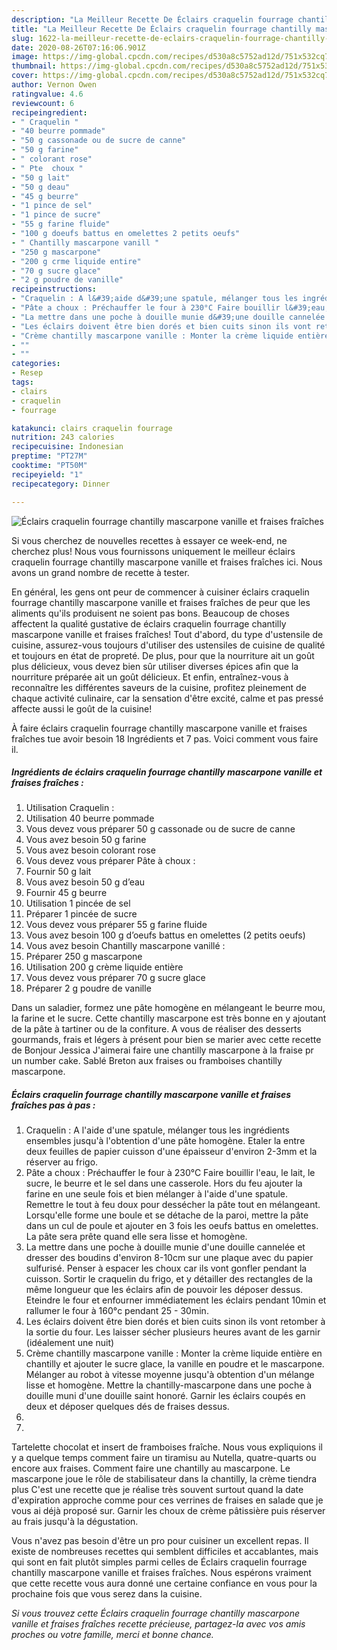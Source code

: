 ```yaml
---
description: "La Meilleur Recette De Éclairs craquelin fourrage chantilly mascarpone vanille et fraises fraîches"
title: "La Meilleur Recette De Éclairs craquelin fourrage chantilly mascarpone vanille et fraises fraîches"
slug: 1622-la-meilleur-recette-de-eclairs-craquelin-fourrage-chantilly-mascarpone-vanille-et-fraises-fraiches
date: 2020-08-26T07:16:06.901Z
image: https://img-global.cpcdn.com/recipes/d530a8c5752ad12d/751x532cq70/eclairs-craquelin-fourrage-chantilly-mascarpone-vanille-et-fraises-fraiches-photo-principale-de-la-recette.jpg
thumbnail: https://img-global.cpcdn.com/recipes/d530a8c5752ad12d/751x532cq70/eclairs-craquelin-fourrage-chantilly-mascarpone-vanille-et-fraises-fraiches-photo-principale-de-la-recette.jpg
cover: https://img-global.cpcdn.com/recipes/d530a8c5752ad12d/751x532cq70/eclairs-craquelin-fourrage-chantilly-mascarpone-vanille-et-fraises-fraiches-photo-principale-de-la-recette.jpg
author: Vernon Owen
ratingvalue: 4.6
reviewcount: 6
recipeingredient:
- " Craquelin "
- "40 beurre pommade"
- "50 g cassonade ou de sucre de canne"
- "50 g farine"
- " colorant rose"
- " Pte  choux "
- "50 g lait"
- "50 g deau"
- "45 g beurre"
- "1 pince de sel"
- "1 pince de sucre"
- "55 g farine fluide"
- "100 g doeufs battus en omelettes 2 petits oeufs"
- " Chantilly mascarpone vanill "
- "250 g mascarpone"
- "200 g crme liquide entire"
- "70 g sucre glace"
- "2 g poudre de vanille"
recipeinstructions:
- "Craquelin : A l&#39;aide d&#39;une spatule, mélanger tous les ingrédients ensembles jusqu&#39;à l&#39;obtention d&#39;une pâte homogène. Etaler la entre deux feuilles de papier cuisson d&#39;une épaisseur d&#39;environ 2-3mm et la réserver au frigo."
- "Pâte a choux : Préchauffer le four à 230°C Faire bouillir l&#39;eau, le lait, le sucre, le beurre et le sel dans une casserole. Hors du feu ajouter la farine en une seule fois et bien mélanger à l&#39;aide d&#39;une spatule. Remettre le tout à feu doux pour dessécher la pâte tout en mélangeant. Lorsqu&#39;elle forme une boule et se détache de la paroi, mettre la pâte dans un cul de poule et ajouter en 3 fois les oeufs battus en omelettes. La pâte sera prête quand elle sera lisse et homogène."
- "La mettre dans une poche à douille munie d&#39;une douille cannelée et dresser des boudins d&#39;environ 8-10cm sur une plaque avec du papier sulfurisé. Penser à espacer les choux car ils vont gonfler pendant la cuisson. Sortir le craquelin du frigo, et y détailler des rectangles de la même longueur que les éclairs afin de pouvoir les déposer dessus. Eteindre le four et enfourner immédiatement les éclairs pendant 10min et rallumer le four à 160°c pendant 25 - 30min."
- "Les éclairs doivent être bien dorés et bien cuits sinon ils vont retomber à la sortie du four. Les laisser sécher plusieurs heures avant de les garnir (idéalement une nuit)"
- "Crème chantilly mascarpone vanille : Monter la crème liquide entière en chantilly et ajouter le sucre glace, la vanille en poudre et le mascarpone. Mélanger au robot à vitesse moyenne jusqu&#39;à obtention d&#39;un mélange lisse et homogène. Mettre la chantilly-mascarpone dans une poche à douille muni d&#39;une douille saint honoré. Garnir les éclairs coupés en deux et déposer quelques dés de fraises dessus."
- ""
- ""
categories:
- Resep
tags:
- clairs
- craquelin
- fourrage

katakunci: clairs craquelin fourrage 
nutrition: 243 calories
recipecuisine: Indonesian
preptime: "PT27M"
cooktime: "PT50M"
recipeyield: "1"
recipecategory: Dinner

---
```



![Éclairs craquelin fourrage chantilly mascarpone vanille et fraises fraîches](https://img-global.cpcdn.com/recipes/d530a8c5752ad12d/751x532cq70/eclairs-craquelin-fourrage-chantilly-mascarpone-vanille-et-fraises-fraiches-photo-principale-de-la-recette.jpg)

Si vous cherchez de nouvelles recettes à essayer ce week-end, ne cherchez plus! Nous vous fournissons uniquement le meilleur éclairs craquelin fourrage chantilly mascarpone vanille et fraises fraîches ici. Nous avons un grand nombre de recette à tester.

En général, les gens ont peur de commencer à cuisiner éclairs craquelin fourrage chantilly mascarpone vanille et fraises fraîches de peur que les aliments qu'ils produisent ne soient pas bons. Beaucoup de choses affectent la qualité gustative de éclairs craquelin fourrage chantilly mascarpone vanille et fraises fraîches! Tout d'abord, du type d'ustensile de cuisine, assurez-vous toujours d'utiliser des ustensiles de cuisine de qualité et toujours en état de propreté. De plus, pour que la nourriture ait un goût plus délicieux, vous devez bien sûr utiliser diverses épices afin que la nourriture préparée ait un goût délicieux. Et enfin, entraînez-vous à reconnaître les différentes saveurs de la cuisine, profitez pleinement de chaque activité culinaire, car la sensation d'être excité, calme et pas pressé affecte aussi le goût de la cuisine!

<!--inarticleads1-->

À faire éclairs craquelin fourrage chantilly mascarpone vanille et fraises fraîches tue avoir besoin 18 Ingrédients et 7 pas. Voici comment vous faire il.

##### Ingrédients de éclairs craquelin fourrage chantilly mascarpone vanille et fraises fraîches :

1. Utilisation  Craquelin :
1. Utilisation 40 beurre pommade
1. Vous devez vous préparer 50 g cassonade ou de sucre de canne
1. Vous avez besoin 50 g farine
1. Vous avez besoin  colorant rose
1. Vous devez vous préparer  Pâte à choux :
1. Fournir 50 g lait
1. Vous avez besoin 50 g d’eau
1. Fournir 45 g beurre
1. Utilisation 1 pincée de sel
1. Préparer 1 pincée de sucre
1. Vous devez vous préparer 55 g farine fluide
1. Vous avez besoin 100 g d’oeufs battus en omelettes (2 petits oeufs)
1. Vous avez besoin  Chantilly mascarpone vanillé :
1. Préparer 250 g mascarpone
1. Utilisation 200 g crème liquide entière
1. Vous devez vous préparer 70 g sucre glace
1. Préparer 2 g poudre de vanille


Dans un saladier, formez une pâte homogène en mélangeant le beurre mou, la farine et le sucre. Cette chantilly mascarpone est très bonne en y ajoutant de la pâte à tartiner ou de la confiture. A vous de réaliser des desserts gourmands, frais et légers à présent pour bien se marier avec cette recette de Bonjour Jessica J&#39;aimerai faire une chantilly mascarpone à la fraise pr un number cake. Sablé Breton aux fraises ou framboises chantilly mascarpone. 

<!--inarticleads2-->

##### Éclairs craquelin fourrage chantilly mascarpone vanille et fraises fraîches pas à pas :

1. Craquelin : A l&#39;aide d&#39;une spatule, mélanger tous les ingrédients ensembles jusqu&#39;à l&#39;obtention d&#39;une pâte homogène. Etaler la entre deux feuilles de papier cuisson d&#39;une épaisseur d&#39;environ 2-3mm et la réserver au frigo.
1. Pâte a choux : Préchauffer le four à 230°C Faire bouillir l&#39;eau, le lait, le sucre, le beurre et le sel dans une casserole. Hors du feu ajouter la farine en une seule fois et bien mélanger à l&#39;aide d&#39;une spatule. Remettre le tout à feu doux pour dessécher la pâte tout en mélangeant. Lorsqu&#39;elle forme une boule et se détache de la paroi, mettre la pâte dans un cul de poule et ajouter en 3 fois les oeufs battus en omelettes. La pâte sera prête quand elle sera lisse et homogène.
1. La mettre dans une poche à douille munie d&#39;une douille cannelée et dresser des boudins d&#39;environ 8-10cm sur une plaque avec du papier sulfurisé. Penser à espacer les choux car ils vont gonfler pendant la cuisson. Sortir le craquelin du frigo, et y détailler des rectangles de la même longueur que les éclairs afin de pouvoir les déposer dessus. Eteindre le four et enfourner immédiatement les éclairs pendant 10min et rallumer le four à 160°c pendant 25 - 30min.
1. Les éclairs doivent être bien dorés et bien cuits sinon ils vont retomber à la sortie du four. Les laisser sécher plusieurs heures avant de les garnir (idéalement une nuit)
1. Crème chantilly mascarpone vanille : Monter la crème liquide entière en chantilly et ajouter le sucre glace, la vanille en poudre et le mascarpone. Mélanger au robot à vitesse moyenne jusqu&#39;à obtention d&#39;un mélange lisse et homogène. Mettre la chantilly-mascarpone dans une poche à douille muni d&#39;une douille saint honoré. Garnir les éclairs coupés en deux et déposer quelques dés de fraises dessus.
1. 
1. 


Tartelette chocolat et insert de framboises fraîche. Nous vous expliquions il y a quelque temps comment faire un tiramisu au Nutella, quatre-quarts ou encore aux fraises. Comment faire une chantilly au mascarpone. Le mascarpone joue le rôle de stabilisateur dans la chantilly, la crème tiendra plus C&#39;est une recette que je réalise très souvent surtout quand la date d&#39;expiration approche comme pour ces verrines de fraises en salade que je vous ai déjà proposé sur. Garnir les choux de crème pâtissière puis réserver au frais jusqu&#39;à la dégustation. 

<!--inarticleads1-->

<p>
Vous n'avez pas besoin d'être un pro pour cuisiner un excellent repas. Il existe de nombreuses recettes qui semblent difficiles et accablantes, mais qui sont en fait plutôt simples parmi celles de Éclairs craquelin fourrage chantilly mascarpone vanille et fraises fraîches. Nous espérons vraiment que cette recette vous aura donné une certaine confiance en vous pour la prochaine fois que vous serez dans la cuisine.
</p>

<p>
<i>Si vous trouvez cette Éclairs craquelin fourrage chantilly mascarpone vanille et fraises fraîches recette précieuse, partagez-la avec vos amis proches ou votre famille, merci et bonne chance.</i>
</p>
